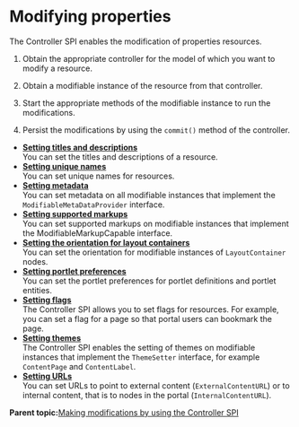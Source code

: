 # Modifying properties 

The Controller SPI enables the modification of properties resources.

1.  Obtain the appropriate controller for the model of which you want to modify a resource.

2.  Obtain a modifiable instance of the resource from that controller.

3.  Start the appropriate methods of the modifiable instance to run the modifications.

4.  Persist the modifications by using the `commit()` method of the controller.


-   **[Setting titles and descriptions ](../dev/ctrlrapit_set_title.md)**  
You can set the titles and descriptions of a resource.
-   **[Setting unique names ](../dev/ctrlrapit_set_unqnm.md)**  
You can set unique names for resources.
-   **[Setting metadata ](../dev/ctrlrapit_set_metadat.md)**  
You can set metadata on all modifiable instances that implement the `ModifiableMetaDataProvider` interface.
-   **[Setting supported markups ](../dev/ctrlrapit_set_mrkp.md)**  
You can set supported markups on modifiable instances that implement the ModifiableMarkupCapable interface.
-   **[Setting the orientation for layout containers ](../dev/ctrlrapit_set_orient.md)**  
You can set the orientation for modifiable instances of `LayoutContainer` nodes.
-   **[Setting portlet preferences ](../dev/ctrlrapit_set_ptlt_prf.md)**  
You can set the portlet preferences for portlet definitions and portlet entities.
-   **[Setting flags ](../dev/ctrlrapit_set_flag.md)**  
The Controller SPI allows you to set flags for resources. For example, you can set a flag for a page so that portal users can bookmark the page.
-   **[Setting themes ](../dev/ctrlrapit_set_theme.md)**  
The Controller SPI enables the setting of themes on modifiable instances that implement the `ThemeSetter` interface, for example `ContentPage` and `ContentLabel`.
-   **[Setting URLs ](../dev/ctrlrapit_set_url.md)**  
You can set URLs to point to external content \(`ExternalContentURL`\) or to internal content, that is to nodes in the portal \(`InternalContentURL`\).

**Parent topic:**[Making modifications by using the Controller SPI ](../dev/ctrlrapit_mdfy.md)

